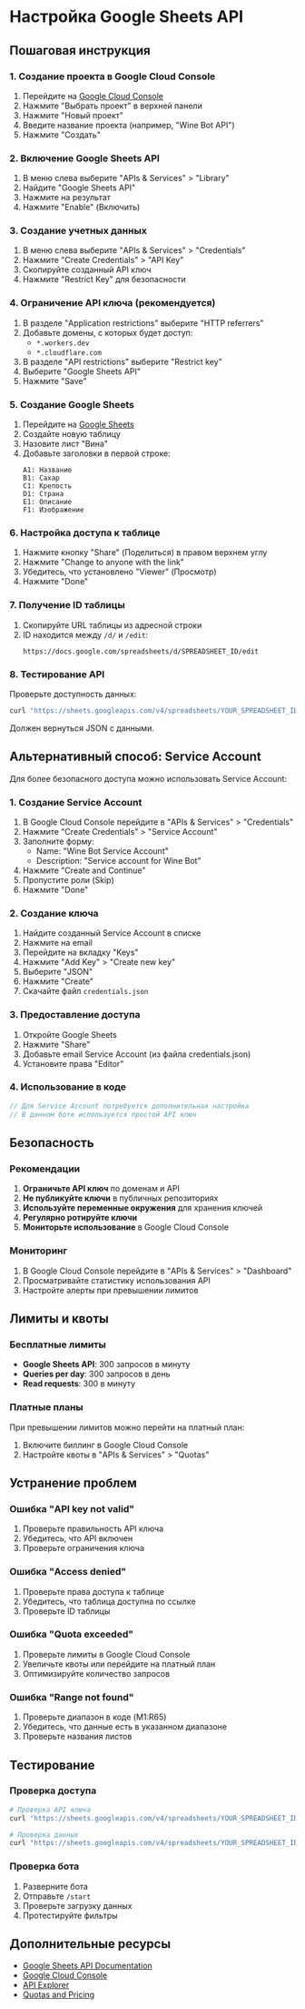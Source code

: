 # Настройка Google Sheets API

## Пошаговая инструкция

### 1. Создание проекта в Google Cloud Console

1. Перейдите на [Google Cloud Console](https://console.cloud.google.com/)
2. Нажмите "Выбрать проект" в верхней панели
3. Нажмите "Новый проект"
4. Введите название проекта (например, "Wine Bot API")
5. Нажмите "Создать"

### 2. Включение Google Sheets API

1. В меню слева выберите "APIs & Services" > "Library"
2. Найдите "Google Sheets API"
3. Нажмите на результат
4. Нажмите "Enable" (Включить)

### 3. Создание учетных данных

1. В меню слева выберите "APIs & Services" > "Credentials"
2. Нажмите "Create Credentials" > "API Key"
3. Скопируйте созданный API ключ
4. Нажмите "Restrict Key" для безопасности

### 4. Ограничение API ключа (рекомендуется)

1. В разделе "Application restrictions" выберите "HTTP referrers"
2. Добавьте домены, с которых будет доступ:
   - `*.workers.dev`
   - `*.cloudflare.com`
3. В разделе "API restrictions" выберите "Restrict key"
4. Выберите "Google Sheets API"
5. Нажмите "Save"

### 5. Создание Google Sheets

1. Перейдите на [Google Sheets](https://sheets.google.com)
2. Создайте новую таблицу
3. Назовите лист "Вина"
4. Добавьте заголовки в первой строке:
   ```
   A1: Название
   B1: Сахар
   C1: Крепость
   D1: Страна
   E1: Описание
   F1: Изображение
   ```

### 6. Настройка доступа к таблице

1. Нажмите кнопку "Share" (Поделиться) в правом верхнем углу
2. Нажмите "Change to anyone with the link"
3. Убедитесь, что установлено "Viewer" (Просмотр)
4. Нажмите "Done"

### 7. Получение ID таблицы

1. Скопируйте URL таблицы из адресной строки
2. ID находится между `/d/` и `/edit`:
   ```
   https://docs.google.com/spreadsheets/d/SPREADSHEET_ID/edit
   ```

### 8. Тестирование API

Проверьте доступность данных:

```bash
curl "https://sheets.googleapis.com/v4/spreadsheets/YOUR_SPREADSHEET_ID/values/A1:F10?key=YOUR_API_KEY"
```

Должен вернуться JSON с данными.

## Альтернативный способ: Service Account

Для более безопасного доступа можно использовать Service Account:

### 1. Создание Service Account

1. В Google Cloud Console перейдите в "APIs & Services" > "Credentials"
2. Нажмите "Create Credentials" > "Service Account"
3. Заполните форму:
   - Name: "Wine Bot Service Account"
   - Description: "Service account for Wine Bot"
4. Нажмите "Create and Continue"
5. Пропустите роли (Skip)
6. Нажмите "Done"

### 2. Создание ключа

1. Найдите созданный Service Account в списке
2. Нажмите на email
3. Перейдите на вкладку "Keys"
4. Нажмите "Add Key" > "Create new key"
5. Выберите "JSON"
6. Нажмите "Create"
7. Скачайте файл `credentials.json`

### 3. Предоставление доступа

1. Откройте Google Sheets
2. Нажмите "Share"
3. Добавьте email Service Account (из файла credentials.json)
4. Установите права "Editor"

### 4. Использование в коде

```javascript
// Для Service Account потребуется дополнительная настройка
// В данном боте используется простой API ключ
```

## Безопасность

### Рекомендации

1. **Ограничьте API ключ** по доменам и API
2. **Не публикуйте ключи** в публичных репозиториях
3. **Используйте переменные окружения** для хранения ключей
4. **Регулярно ротируйте ключи**
5. **Мониторьте использование** в Google Cloud Console

### Мониторинг

1. В Google Cloud Console перейдите в "APIs & Services" > "Dashboard"
2. Просматривайте статистику использования API
3. Настройте алерты при превышении лимитов

## Лимиты и квоты

### Бесплатные лимиты

- **Google Sheets API**: 300 запросов в минуту
- **Queries per day**: 300 запросов в день
- **Read requests**: 300 в минуту

### Платные планы

При превышении лимитов можно перейти на платный план:
1. Включите биллинг в Google Cloud Console
2. Настройте квоты в "APIs & Services" > "Quotas"

## Устранение проблем

### Ошибка "API key not valid"

1. Проверьте правильность API ключа
2. Убедитесь, что API включен
3. Проверьте ограничения ключа

### Ошибка "Access denied"

1. Проверьте права доступа к таблице
2. Убедитесь, что таблица доступна по ссылке
3. Проверьте ID таблицы

### Ошибка "Quota exceeded"

1. Проверьте лимиты в Google Cloud Console
2. Увеличьте квоты или перейдите на платный план
3. Оптимизируйте количество запросов

### Ошибка "Range not found"

1. Проверьте диапазон в коде (M1:R65)
2. Убедитесь, что данные есть в указанном диапазоне
3. Проверьте названия листов

## Тестирование

### Проверка доступа

```bash
# Проверка API ключа
curl "https://sheets.googleapis.com/v4/spreadsheets/YOUR_SPREADSHEET_ID?key=YOUR_API_KEY"

# Проверка данных
curl "https://sheets.googleapis.com/v4/spreadsheets/YOUR_SPREADSHEET_ID/values/A1:F5?key=YOUR_API_KEY"
```

### Проверка бота

1. Разверните бота
2. Отправьте `/start`
3. Проверьте загрузку данных
4. Протестируйте фильтры

## Дополнительные ресурсы

- [Google Sheets API Documentation](https://developers.google.com/sheets/api)
- [Google Cloud Console](https://console.cloud.google.com/)
- [API Explorer](https://developers.google.com/apis-explorer/)
- [Quotas and Pricing](https://developers.google.com/sheets/api/limits) 